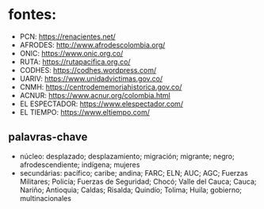 # fontes:
- PCN: https://renacientes.net/
- AFRODES: http://www.afrodescolombia.org/
- ONIC: https://www.onic.org.co/
- RUTA: https://rutapacifica.org.co/
- CODHES: https://codhes.wordpress.com/
- UARIV: https://www.unidadvictimas.gov.co/
- CNMH: https://centrodememoriahistorica.gov.co/
- ACNUR: https://www.acnur.org/colombia.html
- EL ESPECTADOR: https://www.elespectador.com/
- EL TIEMPO: https://www.eltiempo.com/

## palavras-chave 
- núcleo: desplazado; desplazamiento; migración; migrante; negro; afrodescendiente; indígena; mujeres
- secundárias: pacífico; caribe; andina; FARC; ELN; AUC; AGC; Fuerzas Militares; Policía; Fuerzas de Seguridad; Chocó; Valle del Cauca; Cauca; Nariño; Antioquia; Caldas; Risalda; Quindío; Tolima; Huila; gobierno; multinacionales


